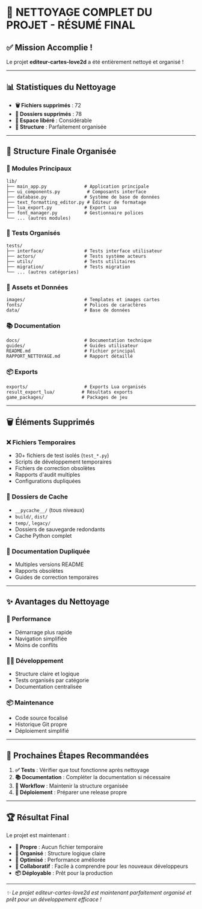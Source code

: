 # 🧹 NETTOYAGE COMPLET DU PROJET - RÉSUMÉ FINAL

## ✅ Mission Accomplie !

Le projet **editeur-cartes-love2d** a été entièrement nettoyé et organisé !

---

## 📊 Statistiques du Nettoyage

- **🗑️ Fichiers supprimés** : 72
- **📁 Dossiers supprimés** : 78
- **💾 Espace libéré** : Considérable
- **🎯 Structure** : Parfaitement organisée

---

## 📁 Structure Finale Organisée

### 🔧 **Modules Principaux**
```
lib/
├── main_app.py              # Application principale
├── ui_components.py          # Composants interface
├── database.py              # Système de base de données
├── text_formatting_editor.py # Éditeur de formatage
├── lua_export.py            # Export Lua
├── font_manager.py          # Gestionnaire polices
└── ... (autres modules)
```

### 🧪 **Tests Organisés**
```
tests/
├── interface/               # Tests interface utilisateur
├── actors/                  # Tests système acteurs
├── utils/                   # Tests utilitaires
├── migration/               # Tests migration
└── ... (autres catégories)
```

### 🎨 **Assets et Données**
```
images/                      # Templates et images cartes
fonts/                       # Polices de caractères
data/                        # Base de données
```

### 📚 **Documentation**
```
docs/                        # Documentation technique
guides/                      # Guides utilisateur
README.md                    # Fichier principal
RAPPORT_NETTOYAGE.md         # Rapport détaillé
```

### 📦 **Exports**
```
exports/                     # Exports Lua organisés
result_export_lua/          # Résultats exports
game_packages/              # Packages de jeu
```

---

## 🗑️ Éléments Supprimés

### ❌ **Fichiers Temporaires**
- 30+ fichiers de test isolés (`test_*.py`)
- Scripts de développement temporaires
- Fichiers de correction obsolètes
- Rapports d'audit multiples
- Configurations dupliquées

### 📁 **Dossiers de Cache**
- `__pycache__/` (tous niveaux)
- `build/`, `dist/`
- `temp/`, `legacy/`
- Dossiers de sauvegarde redondants
- Cache Python complet

### 📄 **Documentation Dupliquée**
- Multiples versions README
- Rapports obsolètes
- Guides de correction temporaires

---

## ✨ **Avantages du Nettoyage**

### 🚀 **Performance**
- Démarrage plus rapide
- Navigation simplifiée
- Moins de conflits

### 👩‍💻 **Développement**
- Structure claire et logique
- Tests organisés par catégorie
- Documentation centralisée

### 📦 **Maintenance**
- Code source focalisé
- Historique Git propre
- Déploiement simplifié

---

## 🎯 **Prochaines Étapes Recommandées**

1. **✅ Tests** : Vérifier que tout fonctionne après nettoyage
2. **📚 Documentation** : Compléter la documentation si nécessaire
3. **🔄 Workflow** : Maintenir la structure organisée
4. **🚀 Déploiement** : Préparer une release propre

---

## 🏆 **Résultat Final**

Le projet est maintenant :
- **🧹 Propre** : Aucun fichier temporaire
- **📁 Organisé** : Structure logique claire  
- **🚀 Optimisé** : Performance améliorée
- **👥 Collaboratif** : Facile à comprendre pour les nouveaux développeurs
- **📦 Déployable** : Prêt pour la production

---

*✨ Le projet editeur-cartes-love2d est maintenant parfaitement organisé et prêt pour un développement efficace !*
